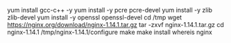yum install gcc-c++ -y
yum install -y pcre pcre-devel
yum install -y zlib zlib-devel
yum install -y openssl openssl-devel
cd /tmp
wget https://nginx.org/download/nginx-1.14.1.tar.gz
tar -zxvf nginx-1.14.1.tar.gz 
 cd nginx-1.14.1
/tmp/nginx-1.14.1/configure
make
make install
whereis nginx
